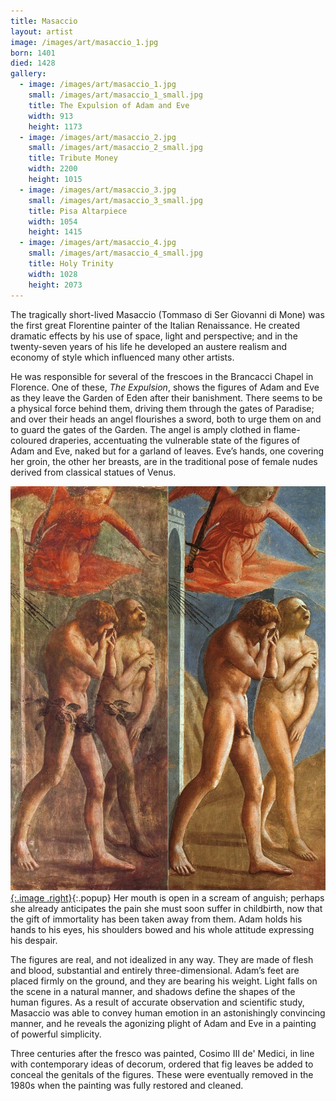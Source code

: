 ```yaml
---
title: Masaccio
layout: artist
image: /images/art/masaccio_1.jpg
born: 1401
died: 1428
gallery:
  - image: /images/art/masaccio_1.jpg
    small: /images/art/masaccio_1_small.jpg
    title: The Expulsion of Adam and Eve
    width: 913
    height: 1173
  - image: /images/art/masaccio_2.jpg
    small: /images/art/masaccio_2_small.jpg
    title: Tribute Money
    width: 2200
    height: 1015
  - image: /images/art/masaccio_3.jpg
    small: /images/art/masaccio_3_small.jpg
    title: Pisa Altarpiece
    width: 1054
    height: 1415
  - image: /images/art/masaccio_4.jpg
    small: /images/art/masaccio_4_small.jpg
    title: Holy Trinity
    width: 1028
    height: 2073
---
```


The tragically short-lived Masaccio (Tommaso di Ser
Giovanni di Mone) was the first great Florentine painter of
the Italian Renaissance. He created dramatic effects by his use of space, light
and perspective; and in the twenty-seven years of his life he developed an
austere realism and economy of style which influenced many other artists.

He was responsible for several of the frescoes in the Brancacci Chapel in
Florence. One of these, _The Expulsion_, shows the figures of Adam and Eve as
they leave the Garden of Eden after their banishment. There seems to be a
physical force behind them, driving them through the gates of Paradise; and
over their heads an angel flourishes a sword, both to urge them on and to guard
the gates of the Garden. The angel is amply clothed in flame-coloured
draperies, accentuating the vulnerable state of the figures of Adam and Eve,
naked but for a garland of leaves.  Eve’s hands, one covering her groin, the
other her breasts, are in the traditional pose of female nudes derived from
classical statues of Venus.

[![The Expulsion of Adam and Eve](/images/art/masaccio_1.jpg){:.image .right}](/images/art/masaccio_1.jpg){:.popup}
Her mouth is open in a scream of anguish; perhaps she already anticipates the
pain she must soon suffer in childbirth, now that the gift of immortality has
been taken away from them. Adam holds his hands to his eyes, his shoulders
bowed and his whole attitude expressing his despair.

The figures are real, and not idealized in any way. They are made of flesh and
blood, substantial and entirely three-dimensional. Adam’s feet are placed
firmly on the ground, and they are bearing his weight. Light falls on the scene
in a natural manner, and shadows define the shapes of the human figures. As a
result of accurate observation and scientific study, Masaccio was able to
convey human emotion in an astonishingly convincing manner, and he reveals the
agonizing plight of Adam and Eve in a painting of powerful simplicity.

Three centuries after the fresco was painted, Cosimo III de' Medici, in line
with contemporary ideas of decorum, ordered that fig leaves be added to conceal
the genitals of the figures. These were eventually removed in the 1980s when
the painting was fully restored and cleaned.
